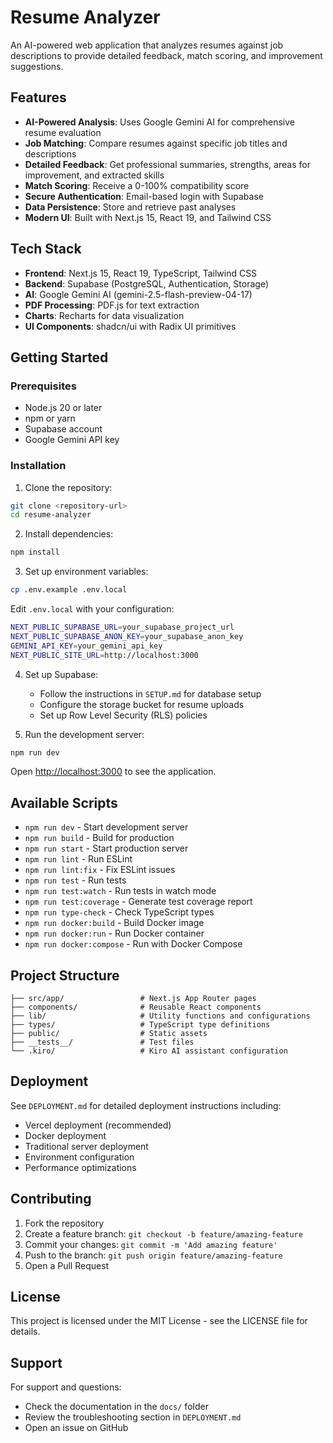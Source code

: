 # Resume Analyzer

An AI-powered web application that analyzes resumes against job descriptions to provide detailed feedback, match scoring, and improvement suggestions.

## Features

- **AI-Powered Analysis**: Uses Google Gemini AI for comprehensive resume evaluation
- **Job Matching**: Compare resumes against specific job titles and descriptions
- **Detailed Feedback**: Get professional summaries, strengths, areas for improvement, and extracted skills
- **Match Scoring**: Receive a 0-100% compatibility score
- **Secure Authentication**: Email-based login with Supabase
- **Data Persistence**: Store and retrieve past analyses
- **Modern UI**: Built with Next.js 15, React 19, and Tailwind CSS

## Tech Stack

- **Frontend**: Next.js 15, React 19, TypeScript, Tailwind CSS
- **Backend**: Supabase (PostgreSQL, Authentication, Storage)
- **AI**: Google Gemini AI (gemini-2.5-flash-preview-04-17)
- **PDF Processing**: PDF.js for text extraction
- **Charts**: Recharts for data visualization
- **UI Components**: shadcn/ui with Radix UI primitives

## Getting Started

### Prerequisites

- Node.js 20 or later
- npm or yarn
- Supabase account
- Google Gemini API key

### Installation

1. Clone the repository:
```bash
git clone <repository-url>
cd resume-analyzer
```

2. Install dependencies:
```bash
npm install
```

3. Set up environment variables:
```bash
cp .env.example .env.local
```

Edit `.env.local` with your configuration:
```bash
NEXT_PUBLIC_SUPABASE_URL=your_supabase_project_url
NEXT_PUBLIC_SUPABASE_ANON_KEY=your_supabase_anon_key
GEMINI_API_KEY=your_gemini_api_key
NEXT_PUBLIC_SITE_URL=http://localhost:3000
```

4. Set up Supabase:
   - Follow the instructions in `SETUP.md` for database setup
   - Configure the storage bucket for resume uploads
   - Set up Row Level Security (RLS) policies

5. Run the development server:
```bash
npm run dev
```

Open [http://localhost:3000](http://localhost:3000) to see the application.

## Available Scripts

- `npm run dev` - Start development server
- `npm run build` - Build for production
- `npm run start` - Start production server
- `npm run lint` - Run ESLint
- `npm run lint:fix` - Fix ESLint issues
- `npm run test` - Run tests
- `npm run test:watch` - Run tests in watch mode
- `npm run test:coverage` - Generate test coverage report
- `npm run type-check` - Check TypeScript types
- `npm run docker:build` - Build Docker image
- `npm run docker:run` - Run Docker container
- `npm run docker:compose` - Run with Docker Compose

## Project Structure

```
├── src/app/                 # Next.js App Router pages
├── components/              # Reusable React components
├── lib/                     # Utility functions and configurations
├── types/                   # TypeScript type definitions
├── public/                  # Static assets
├── __tests__/               # Test files
└── .kiro/                   # Kiro AI assistant configuration
```

## Deployment

See `DEPLOYMENT.md` for detailed deployment instructions including:
- Vercel deployment (recommended)
- Docker deployment
- Traditional server deployment
- Environment configuration
- Performance optimizations

## Contributing

1. Fork the repository
2. Create a feature branch: `git checkout -b feature/amazing-feature`
3. Commit your changes: `git commit -m 'Add amazing feature'`
4. Push to the branch: `git push origin feature/amazing-feature`
5. Open a Pull Request

## License

This project is licensed under the MIT License - see the LICENSE file for details.

## Support

For support and questions:
- Check the documentation in the `docs/` folder
- Review the troubleshooting section in `DEPLOYMENT.md`
- Open an issue on GitHub
